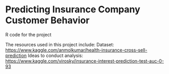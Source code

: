 # Predicting Insurance Company Customer Behavior
 R code for the project

The resources used in this project include:
Dataset: https://www.kaggle.com/anmolkumar/health-insurance-cross-sell-prediction
Ideas to conduct analysis: https://www.kaggle.com/virosky/insurance-interest-prediction-test-auc-0-93
